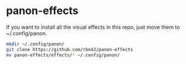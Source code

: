 # panon-effects
If you want to install all the visual effects in this repo, just move them to ~/.config/panon.
```bash
mkdir ~/.config/panon/
git clone https://github.com/rbn42/panon-effects
mv panon-effects/effects/* ~/.config/panon/
```
